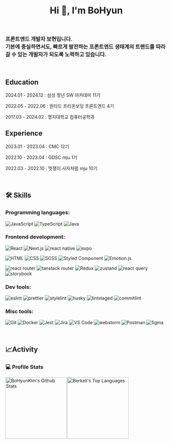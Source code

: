 <h1 align="center">Hi 👋, I'm BoHyun</h1>
<p> </p>
<h3 align="left">프론트엔드 개발자 보현입니다.<br/>기본에 충실하면서도, 빠르게 발전하는 프론트엔드 생태계의 트랜드를 따라갈 수 있는 개발자가 되도록 노력하고 있습니다.</h3>
<p> </p>
<h2>Education</h2>
<p>2024.01 - 2024.12 : 삼성 청년 SW 아카데미 11기</p>
<p>2022.05 - 2022.06 : 원티드 프리온보딩 프론트엔드 4기</p>
<p>2017.03 - 2024.02 : 명지대학교 컴퓨터공학과</p>
<h2>Experience</h2>
<p>2023.01 - 2023.04 : CMC 12기</p>
<p>2022.10 - 2023.04 : GDSC mju 1기</p>
<p>2022.03 - 2022.10 : 멋쟁이 사자처럼 mju 10기</p>
<p> </p>
<h2 id="️-my-skills">🛠️ Skills</h2>
<h3 id="programming-languages">Programming languages:</h3>
<p>
<img src="https://img.shields.io/badge/-JavaScript-000?&amp;logo=JavaScript" alt="JavaScript">
<img src="https://img.shields.io/badge/-TypeScript-000?&amp;logo=TypeScript&amp;logoColor=007ACC" alt="TypeScript">
<img src="https://img.shields.io/badge/-Java-000?&amp;logo=java" alt="Java">
</p>
<h3 id="frontend-development">Frontend development:</h3>
<p>
<img src="https://img.shields.io/badge/-React-000?&amp;logo=React" alt="React">
<img src="https://img.shields.io/badge/-Next.js-000?&amp;logo=Next.js" alt="Next.js">
<img src="https://img.shields.io/badge/-React%20Native-000?&amp;logo=reactnative" alt="react native">
<img src="https://img.shields.io/badge/-Expo-000?&amp;logo=expo" alt="expo">
</p>
<p>
<img src="https://img.shields.io/badge/-HTML-000?&amp;logo=HTML5" alt="HTML">
<img src="https://img.shields.io/badge/-CSS-000?&amp;logo=CSS3" alt="CSS">
<img src="https://img.shields.io/badge/-SCSS-000?&amp;logo=Sass" alt="SCSS">
<img src="https://img.shields.io/badge/-Styled%20component-000?&amp;logo=styledcomponents" alt="Styled Component">
<img src="https://img.shields.io/badge/-Emotion.js-000?&amp;logo=emotion" alt="Emotion.js">
</p>
<p>
<img src="https://img.shields.io/badge/-React%20router-000?&amp;logo=reactrouter" alt="react router">
<img src="https://img.shields.io/badge/-Tanstack%20router-000?&amp;logo=tanstackrouter" alt="tanstack router">
<img src="https://img.shields.io/badge/-Redux%20ToolKit-000?&amp;logo=Redux" alt="Redux">
<img src="https://img.shields.io/badge/-Zustand-000?&amp;logo=zustand" alt="zustand">
<img src="https://img.shields.io/badge/-React%20Query-000?&amp;logo=reactquery" alt="react query">
<img src="https://img.shields.io/badge/-Storybook-000?&amp;logo=storybook" alt="storybook">
</p>
<h3>Dev tools:</h3>
<p>
<img src="https://img.shields.io/badge/-Eslint-000?&amp;logo=eslint" alt="eslint">
<img src="https://img.shields.io/badge/-Prettier-000?&amp;logo=prettier" alt="prettier">
<img src="https://img.shields.io/badge/-Stylelint-000?&amp;logo=stylelint" alt="stylelint">
<img src="https://img.shields.io/badge/-Husky-000?&amp;logo=husky" alt="husky">
<img src="https://img.shields.io/badge/-Lint%20Staged-000?&amp;logo=lintstaged" alt="lintstaged">
<img src="https://img.shields.io/badge/-Commitlint-000?&amp;logo=commitlint" alt="commitlint">
</p>
<h3 id="misc-tools">Misc tools:</h3>
<p>
<img src="https://img.shields.io/badge/-Git-000?&amp;logo=Git" alt="Git">
<img src="https://img.shields.io/badge/-Docker-000?&amp;logo=Docker" alt="Docker">
<img src="https://img.shields.io/badge/-Jest-000?&amp;logo=Jest" alt="Jest">
<img src="https://img.shields.io/badge/-Jira-000?&amp;logo=Jira" alt="Jira">
<img src="https://img.shields.io/badge/-VS%20Code-000?&amp;logo=Visual-Studio-Code" alt="VS Code">
<img src="https://img.shields.io/badge/-Web%20Storm-000?&amp;logo=webstorm" alt="webstorm">
<img src="https://img.shields.io/badge/-Postman-000?&amp;logo=Postman" alt="Postman">
<img src="https://img.shields.io/badge/-Figma-000?&amp;logo=figma" alt="figma">
</p>
<p> </p>
<h2 id="-my-github-stats-and-activity">📈Activity</h2>
<h3 id="-profile-stats">💻 Profile Stats</h3>
<p><img alt="BoHyunKim's Github Stats" src="https://github-readme-stats.vercel.app/api/?username=BHyeonKim&amp;show_icons=true&amp;include_all_commits=true&amp;count_private=true&amp;theme=react&amp;hide_border=true&amp;bg_color=1F222E&amp;title_color=F85D7F&amp;icon_color=F8D866" height="192px"><img alt="Berkeli's Top Languages" src="https://github-readme-stats.vercel.app/api/top-langs/?username=BHyeonKim&amp;langs_count=8&amp;layout=compact&amp;theme=react&amp;hide_border=true&amp;bg_color=1F222E&amp;title_color=F85D7F&amp;icon_color=F8D866" height="192px"></p>
